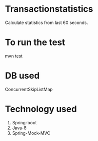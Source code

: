 # Transactionstatistics
Calculate statistics from last 60 seconds.

# To run the test
mvn test

# DB used
  ConcurrentSkipListMap
  
# Technology used
1. Spring-boot
2. Java-8
3. Spring-Mock-MVC

